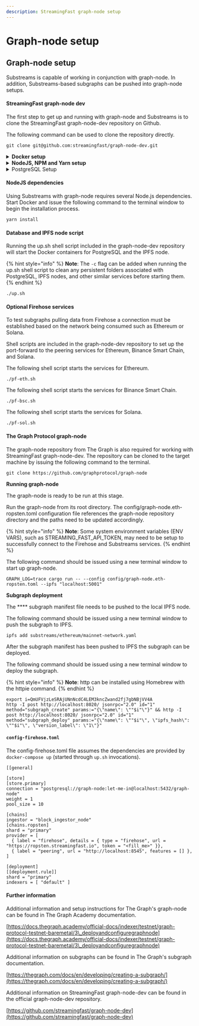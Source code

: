 ```yaml
---
description: StreamingFast graph-node setup
---
```


# Graph-node setup

## Graph-node setup

Substreams is capable of working in conjunction with graph-node. In addition, Substreams-based subgraphs can be pushed into graph-node setups.

#### **StreamingFast graph-node dev**

The first step to get up and running with graph-node and Substreams is to clone the StreamingFast graph-node-dev repository on Github.&#x20;

The following command can be used to clone the repository directly.

```
git clone git@github.com:streamingfast/graph-node-dev.git
```

<details>

<summary><strong>Docker setup</strong></summary>

Docker is required to use StreamingFast graph-node-dev. Make sure the target machine has a functional Docker installation in place prior to proceeding.

Additional information for Docker installation can be found in the official Docker documentation.

[https://docs.docker.com/engine/install/](https://docs.docker.com/engine/install/)

</details>

<details>

<summary><strong>NodeJS, NPM and Yarn setup</strong></summary>

Node Package Manager (NPM) and Yarn are required to use StreamingFast graph-node-dev. Links with additional information and setup instructions for both are provided below.

Additional information for NodeJS and NPM installation can be found in the official NPM documentation.

[https://docs.npmjs.com/downloading-and-installing-node-js-and-npm](https://docs.npmjs.com/downloading-and-installing-node-js-and-npm)

Additional information for Yarn installation can be found in the official yarn documentation.

[https://classic.yarnpkg.com/lang/en/docs/install/#mac-stable](https://classic.yarnpkg.com/lang/en/docs/install/#mac-stable)

</details>

<details>

<summary>PostgreSQL Setup</summary>

PostgreSQL is required to use StreamingFast graph-node-dev. Make sure the target machine has a fully functional PostgreSQL installation in place prior to proceeding.

Additional information for PostgreSQL installation can be found in the official PostgreSQL documentation.

[https://www.postgresql.org/download/](https://www.postgresql.org/download/)

</details>

#### **NodeJS dependencies**

Using Substreams with graph-node requires several Node.js dependencies. Start Docker and issue the following command to the terminal window to begin the installation process.

```
yarn install
```

#### Database and IPFS node script

Running the up.sh shell script included in the graph-node-dev repository will start the Docker containers for PostgreSQL and the IPFS node.

{% hint style="info" %}
**Note**: The `-c` flag can be added when running the up.sh shell script to clean any persistent folders associated with PostgreSQL, IPFS nodes, and other similar services before starting them.
{% endhint %}

```
./up.sh
```

#### Optional Firehose services

To test subgraphs pulling data from Firehose a connection must be established based on the network being consumed such as Ethereum or Solana.

Shell scripts are included in the graph-node-dev repository to set up the port-forward to the peering services for Ethereum, Binance Smart Chain, and Solana.

The following shell script starts the services for Ethereum.

```
./pf-eth.sh
```

The following shell script starts the services for Binance Smart Chain.

```
./pf-bsc.sh
```

The following shell script starts the services for Solana.

```
./pf-sol.sh
```

#### The Graph Protocol graph-node

The graph-node repository from The Graph is also required for working with StreamingFast graph-node-dev. The repository can be cloned to the target machine by issuing the following command to the terminal.

```
git clone https://github.com/graphprotocol/graph-node
```

**Running graph-node**

The graph-node is ready to be run at this stage.&#x20;

Run the graph-node from its root directory. The config/graph-node.eth-ropsten.toml configuration file references the graph-node repository directory and the paths need to be updated accordingly.

{% hint style="info" %}
**Note**: Some system environment variables (ENV VARS), such as STREAMING\_FAST\_API\_TOKEN, may need to be setup to successfully connect to the Firehose and Substreams services.&#x20;
{% endhint %}

The following command should be issued using a new terminal window to start up graph-node.

```
GRAPH_LOG=trace cargo run -- --config config/graph-node.eth-ropsten.toml --ipfs "localhost:5001"
```

**Subgraph deployment**

The **** subgraph manifest file needs to be pushed to the local IPFS node.&#x20;

The following command should be issued using a new terminal window to push the subgraph to IPFS.

```
ipfs add substreams/ethereum/mainnet-network.yaml
```

After the subgraph manifest has been pushed to IPFS the subgraph can be deployed.

The following command should be issued using a new terminal window to deploy the subgraph.

{% hint style="info" %}
**Note**: http can be installed using Homebrew with the httpie command.
{% endhint %}

```
export i=QmUFVjzLeSRAjUNnNcdC4LEM3kncZwand2fj7gbNBjVV4A
http -I post http://localhost:8020/ jsonrpc="2.0" id="1" method="subgraph_create" params:="{\"name\": \""$i"\"}" && http -I post http://localhost:8020/ jsonrpc="2.0" id="1" method="subgraph_deploy" params:="{\"name\": \""$i"\", \"ipfs_hash\": \""$i"\", \"version_label\": \"1\"}"
```

#### `config-firehose.toml`

The config-firehose.toml file assumes the dependencies are provided by `docker-compose up` (started through `up.sh` invocations).

```
[[general]

[store]
[store.primary]
connection = "postgresql://graph-node:let-me-in@localhost:5432/graph-node"
weight = 1
pool_size = 10

[chains]
ingestor = "block_ingestor_node"
[chains.ropsten]
shard = "primary"
provider = [
  { label = "firehose", details = { type = "firehose", url = "https://ropsten.streamingfast.io", token = "<fill_me>" }},
  { label = "peering", url = "http://localhost:8545", features = [] },
]

[deployment]
[[deployment.rule]]
shard = "primary"
indexers = [ "default" ]
```

#### Further information

Additional information and setup instructions for The Graph's graph-node can be found in The Graph Academy documentation.

[https://docs.thegraph.academy/official-docs/indexer/testnet/graph-protocol-testnet-baremetal/3\_deployandconfiguregraphnode](https://docs.thegraph.academy/official-docs/indexer/testnet/graph-protocol-testnet-baremetal/3\_deployandconfiguregraphnode)

Additional information on subgraphs can be found in The Graph's subgraph documentation.

[https://thegraph.com/docs/en/developing/creating-a-subgraph/](https://thegraph.com/docs/en/developing/creating-a-subgraph/)

Additional information on StreamingFast graph-node-dev can be found in the official graph-node-dev repository.

[https://github.com/streamingfast/graph-node-dev](https://github.com/streamingfast/graph-node-dev)
